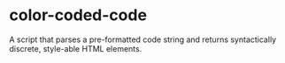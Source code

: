 # color-coded-code
A script that parses a pre-formatted code string and returns syntactically discrete, style-able HTML elements.
